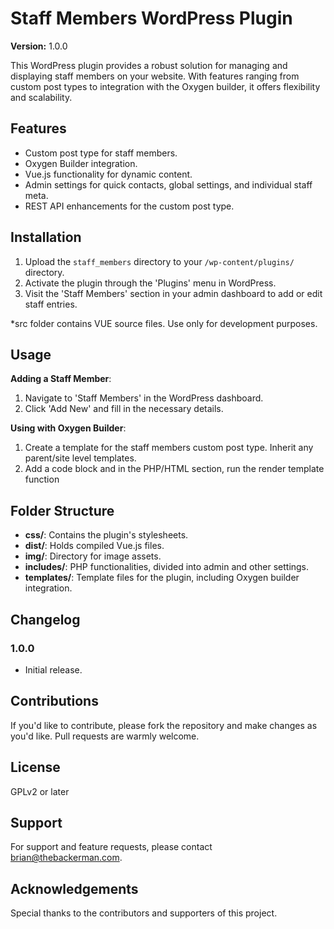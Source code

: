 # Staff Members WordPress Plugin

**Version:** 1.0.0

This WordPress plugin provides a robust solution for managing and displaying staff members on your website. With features ranging from custom post types to integration with the Oxygen builder, it offers flexibility and scalability.

## Features

- Custom post type for staff members.
- Oxygen Builder integration.
- Vue.js functionality for dynamic content.
- Admin settings for quick contacts, global settings, and individual staff meta.
- REST API enhancements for the custom post type.

## Installation

1. Upload the `staff_members` directory to your `/wp-content/plugins/` directory.
2. Activate the plugin through the 'Plugins' menu in WordPress.
3. Visit the 'Staff Members' section in your admin dashboard to add or edit staff entries.

*src folder contains VUE source files. Use only for development purposes.
  
## Usage

**Adding a Staff Member**:

1. Navigate to 'Staff Members' in the WordPress dashboard.
2. Click 'Add New' and fill in the necessary details.

**Using with Oxygen Builder**:

1. Create a template for the staff members custom post type. Inherit any parent/site level templates.
2. Add a code block and in the PHP/HTML section, run the render template function

<?php
render_staffh_oxygen_staff_template();
?>

## Folder Structure

- **css/**: Contains the plugin's stylesheets.
- **dist/**: Holds compiled Vue.js files.
- **img/**: Directory for image assets.
- **includes/**: PHP functionalities, divided into admin and other settings.
- **templates/**: Template files for the plugin, including Oxygen builder integration.

## Changelog

### 1.0.0

- Initial release.

## Contributions

If you'd like to contribute, please fork the repository and make changes as you'd like. Pull requests are warmly welcome.

## License

GPLv2 or later

## Support

For support and feature requests, please contact [brian@thebackerman.com](mailto:brian@thebackerman.com).

## Acknowledgements

Special thanks to the contributors and supporters of this project.
